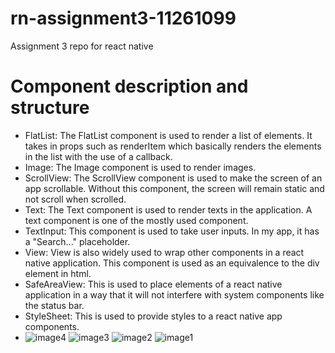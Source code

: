 # rn-assignment3-11261099
Assignment 3 repo  for react native

# Component description and structure
- FlatList: The FlatList component is used to render a list of elements. It takes in props such as renderItem which basically renders the elements in the list with the use of a callback.
- Image: The Image component is used to render images.
- ScrollView: The ScrollView component is used to make the screen of an app scrollable. Without this component, the screen will remain static and not scroll when scrolled.
- Text: The Text component is used to render texts in the application. A text component is one of the mostly used component.
- TextInput: This component is used to take user inputs. In my app, it has a "Search..." placeholder.
- View: View is also widely used to wrap other components in a react native application. This component is used as an equivalence to the div element in html.
- SafeAreaView: This is used to place elements of a react native application in a way that it will not interfere with system components like the status bar.
- StyleSheet: This is used to provide styles to a react native app components.
- ![image4](https://github.com/Sarfo-Sarah/rn-assignment3-11261099/assets/151846528/e4c2b4d1-1241-4234-9de5-04db5532e7d1)
![image3](https://github.com/Sarfo-Sarah/rn-assignment3-11261099/assets/151846528/82bc5681-45d8-4e0a-8691-8934dbfbdd23)
![image2](https://github.com/Sarfo-Sarah/rn-assignment3-11261099/assets/151846528/8da4a4cc-6239-4dee-bb11-ea8b7cb7c85e)
![image1](https://github.com/Sarfo-Sarah/rn-assignment3-11261099/assets/151846528/873a65e3-3cdd-46e8-8392-7a6ccaecc0b7)
